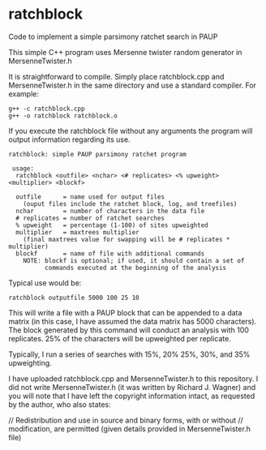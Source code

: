 # ratchblock
Code to implement a simple parsimony ratchet search in PAUP

This simple C++ program uses Mersenne twister random generator in MersenneTwister.h

It is straightforward to compile. Simply place ratchblock.cpp and MersenneTwister.h in the
same directory and use a standard compiler. For example:

```
g++ -c ratchblock.cpp
g++ -o ratchblock ratchblock.o
```

If you execute the ratchblock file without any arguments the program will output information
regarding its use.

```
ratchblock: simple PAUP parsimony ratchet program

 usage:
  ratchblock <outfile> <nchar> <# replicates> <% upweight> <multiplier> <blockf>

  outfile      = name used for output files
    (ouput files include the ratchet block, log, and treefiles)
  nchar        = number of characters in the data file
  # replicates = number of ratchet searches
  % upweight   = percentage (1-100) of sites upweighted
  multiplier   = maxtrees multiplier
    (final maxtrees value for swapping will be # replicates * multiplier)
  blockf       = name of file with additional commands
    NOTE: blockf is optional; if used, it should contain a set of
          commands executed at the beginning of the analysis
```

Typical use would be:

```
ratchblock outputfile 5000 100 25 10
```

This will write a file with a PAUP block that can be appended to a data matrix (in this case,
I have assumed the data matrix has 5000 characters). The block generated by this command will
conduct an analysis with 100 replicates. 25% of the characters will be upweighted per replicate.

Typically, I run a series of searches with 15%, 20% 25%, 30%, and 35% upweighting.

I have uploaded ratchblock.cpp and MersenneTwister.h to this repository. I did not write
MersenneTwister.h (it was written by Richard J. Wagner) and you will note that I have left the
copyright information intact, as requested by the author, who also states:

// Redistribution and use in source and binary forms, with or without
// modification, are permitted (given details provided in MersenneTwister.h file)
